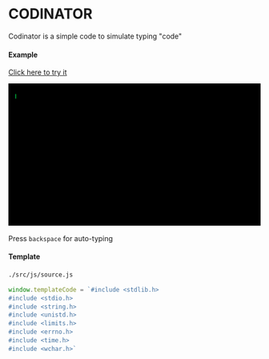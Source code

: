 # CODINATOR

Codinator is a simple code to simulate typing "code"

#### Example

[Click here to try it](https://tiagoriego.github.io/codinator/src/)

![Coding](https://github.com/tiagoriego/codinator/blob/master/screencast.gif)

Press `backspace` for auto-typing


#### Template

```
./src/js/source.js
```

```javascript
window.templateCode = `#include <stdlib.h>
#include <stdio.h>
#include <string.h>
#include <unistd.h>
#include <limits.h>
#include <errno.h>
#include <time.h>
#include <wchar.h>`
```
